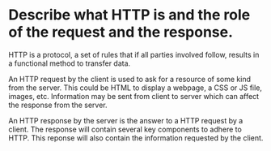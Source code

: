 # Describe what HTTP is and the role of the request and the response.
HTTP is a protocol, a set of rules that if all parties involved follow, results in a functional method to transfer data.

An HTTP request by the client is used to ask for a resource of some kind from the server. This could be HTML to display a webpage, a CSS or JS file, images, etc. Information may be sent from client to server which can affect the response from the server.

An HTTP response by the server is the answer to a HTTP request by a client. The response will contain several key components to adhere to HTTP. This reponse will also contain the information requested by the client.
